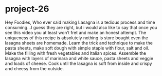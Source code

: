 # project-26
Hey Foodies, Who ever said making Lasagna is a tedious process and time consuming…I guess they are right, but i would also like to say that once you see this video you at least won’t fret and make an honest attempt. The uniqueness of this recipe is absolutely nothing is store bought even the lasagna sheets are homemade. Learn the trick and technique to make the pasta sheets, make soft dough with simple staple with flour, salt and oil. Make the filling with fresh vegetables and Italian spices. Assemble the lasagna with layers of marinara and white sauce, pasta sheets and veggie and loads of cheese. Cook until the lasagna is soft from inside and crispy and cheesy from the outside.
